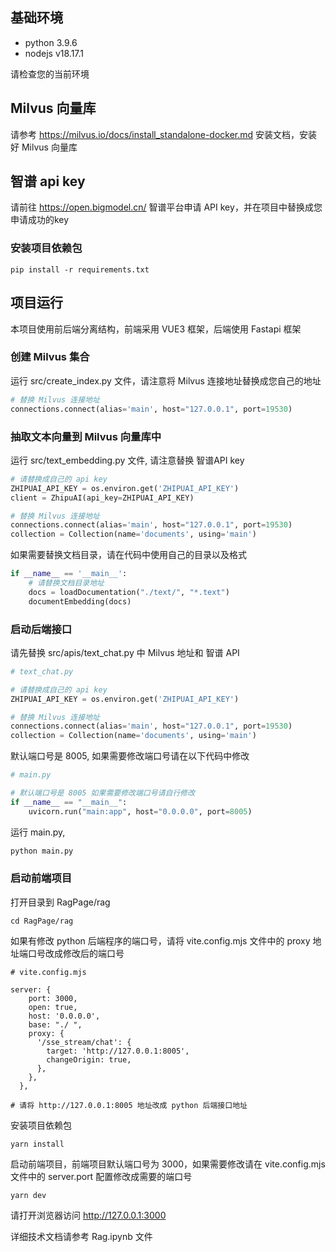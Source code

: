 ## 基础环境

* python 3.9.6
* nodejs v18.17.1

请检查您的当前环境

## Milvus 向量库

请参考 https://milvus.io/docs/install_standalone-docker.md 安装文档，安装好 Milvus 向量库

## 智谱 api key

请前往 https://open.bigmodel.cn/ 智谱平台申请 API key，并在项目中替换成您申请成功的key

### 安装项目依赖包

```pip
pip install -r requirements.txt
```

## 项目运行

本项目使用前后端分离结构，前端采用 VUE3 框架，后端使用 Fastapi 框架

### 创建 Milvus 集合

运行 src/create_index.py 文件，请注意将 Milvus 连接地址替换成您自己的地址
```python
# 替换 Milvus 连接地址
connections.connect(alias='main', host="127.0.0.1", port=19530)
```

### 抽取文本向量到 Milvus 向量库中

运行 src/text_embedding.py 文件, 请注意替换 智谱API key

```python
# 请替换成自己的 api key
ZHIPUAI_API_KEY = os.environ.get('ZHIPUAI_API_KEY')
client = ZhipuAI(api_key=ZHIPUAI_API_KEY)

# 替换 Milvus 连接地址
connections.connect(alias='main', host="127.0.0.1", port=19530)
collection = Collection(name='documents', using='main')
```

如果需要替换文档目录，请在代码中使用自己的目录以及格式

```python
if __name__ == '__main__':
    # 请替换文档目录地址
    docs = loadDocumentation("./text/", "*.text")
    documentEmbedding(docs)
```

### 启动后端接口

请先替换 src/apis/text_chat.py 中 Milvus 地址和 智谱 API
```python
# text_chat.py

# 请替换成自己的 api key
ZHIPUAI_API_KEY = os.environ.get('ZHIPUAI_API_KEY')

# 替换 Milvus 连接地址
connections.connect(alias='main', host="127.0.0.1", port=19530)
collection = Collection(name='documents', using='main')

```

默认端口号是 8005, 如果需要修改端口号请在以下代码中修改
```python
# main.py

# 默认端口号是 8005 如果需要修改端口号请自行修改
if __name__ == "__main__":
    uvicorn.run("main:app", host="0.0.0.0", port=8005)

```

运行 main.py, 

```python
python main.py
```

### 启动前端项目

打开目录到 RagPage/rag 

```shell
cd RagPage/rag 
```

如果有修改 python 后端程序的端口号，请将 vite.config.mjs 文件中的 proxy 地址端口号改成修改后的端口号

```
# vite.config.mjs

server: {
    port: 3000,
    open: true,
    host: '0.0.0.0',
    base: "./ ",
    proxy: {
      '/sse_stream/chat': {
        target: 'http://127.0.0.1:8005',
        changeOrigin: true,
      },
    },
  },

# 请将 http://127.0.0.1:8005 地址改成 python 后端接口地址
```

安装项目依赖包

```
yarn install
```

启动前端项目，前端项目默认端口号为 3000，如果需要修改请在 vite.config.mjs 文件中的 server.port 配置修改成需要的端口号

```
yarn dev
```

请打开浏览器访问 http://127.0.0.1:3000

详细技术文档请参考 Rag.ipynb 文件

